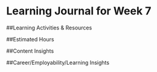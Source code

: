 # Learning Journal for Week 7

##Learning Activities & Resources

##Estimated Hours

##Content Insights

##Career/Employability/Learning Insights

